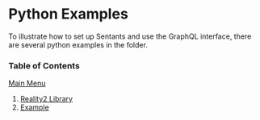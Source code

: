 # Python Examples

To illustrate how to set up Sentants and use the GraphQL interface, there are several python examples in the folder.

### Table of Contents

[Main Menu](../README.md)

1. [Reality2 Library](Reality2%20Library.md)
2. [Example](Example.md)

